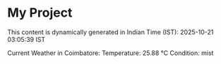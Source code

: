 # My Project

This content is dynamically generated in Indian Time (IST): 2025-10-21 03:05:39 IST


Current Weather in Coimbatore:
Temperature: 25.88 °C
Condition: mist
